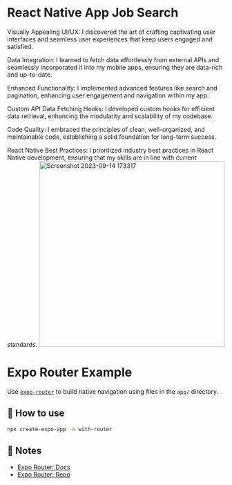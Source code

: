 # React Native App Job Search

Visually Appealing UI/UX: I discovered the art of crafting captivating user interfaces and seamless user experiences that keep users engaged and satisfied.

Data Integration: I learned to fetch data effortlessly from external APIs and seamlessly incorporated it into my mobile apps, ensuring they are data-rich and up-to-date.

Enhanced Functionality: I implemented advanced features like search and pagination, enhancing user engagement and navigation within my app.

Custom API Data Fetching Hooks: I developed custom hooks for efficient data retrieval, enhancing the modularity and scalability of my codebase.

Code Quality: I embraced the principles of clean, well-organized, and maintainable code, establishing a solid foundation for long-term success.

React Native Best Practices: I prioritized industry best practices in React Native development, ensuring that my skills are in line with current standards.
<img width="430" alt="Screenshot 2023-09-14 173317" src="https://github.com/AaronMurillo01/job-search-app/assets/113479474/d855e486-c036-4e69-855c-8644372fefc9">





# Expo Router Example

Use [`expo-router`](https://expo.github.io/router) to build native navigation using files in the `app/` directory.

## 🚀 How to use

```sh
npx create-expo-app -e with-router
```

## 📝 Notes

- [Expo Router: Docs](https://expo.github.io/router)
- [Expo Router: Repo](https://github.com/expo/router)
